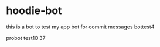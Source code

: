 # hoodie-bot
this is a bot to test my app
bot for commit messages
bottest4

probot test10
37



<!-- "config": {
        "validate-commit-msg": {
           "types": ["feat", "fix", "docs", "style", "refactor", "perf", "test", "build", "ci", "chore", "revert"],
           "warnOnFail": false
        }
  } -->
